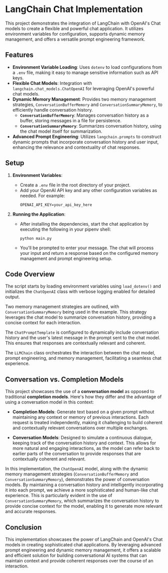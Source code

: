 # LangChain Chat Implementation

This project demonstrates the integration of LangChain with OpenAI's Chat models to create a flexible and powerful chat application. It utilizes environment variables for configuration, supports dynamic memory management, and offers a versatile prompt engineering framework.

## Features

- **Environment Variable Loading**: Uses `dotenv` to load configurations from a `.env` file, making it easy to manage sensitive information such as API keys.
- **Flexible Chat Models**: Integration with `langchain.chat_models.ChatOpenAI` for leveraging OpenAI's powerful chat models.
- **Dynamic Memory Management**: Provides two memory management strategies, `ConversationBufferMemory` and `ConversationSummaryMemory`, to efficiently handle conversation history.
  - **`ConversationBufferMemory`**: Manages conversation history as a buffer, storing messages in a file for persistence.
  - **`ConversationSummaryMemory`**: Summarizes conversation history, using the chat model itself for summarization.
- **Advanced Prompt Engineering**: Utilizes `langchain.prompts` to construct dynamic prompts that incorporate conversation history and user input, enhancing the relevance and contextuality of chat responses.

## Setup

1. **Environment Variables**:

   - Create a `.env` file in the root directory of your project.
   - Add your OpenAI API key and any other configuration variables as needed. For example:
     ```plaintext
     OPENAI_API_KEY=your_api_key_here
     ```

2. **Running the Application**:
   - After installing the dependencies, start the chat application by executing the following in your pipenv shell:
     ```shell
     python main.py
     ```
   - You'll be prompted to enter your message. The chat will process your input and return a response based on the configured memory management and prompt engineering setup.

## Code Overview

The script starts by loading environment variables using `load_dotenv()` and initializes the `ChatOpenAI` class with verbose logging enabled for detailed output.

Two memory management strategies are outlined, with `ConversationSummaryMemory` being used in the example. This strategy leverages the chat model to summarize conversation history, providing a concise context for each interaction.

The `ChatPromptTemplate` is configured to dynamically include conversation history and the user's latest message in the prompt sent to the chat model. This ensures that responses are contextually relevant and coherent.

The `LLMChain` class orchestrates the interaction between the chat model, prompt engineering, and memory management, facilitating a seamless chat experience.

## Conversation vs. Completion Models

This project showcases the use of a **conversation model** as opposed to traditional **completion models**. Here's how they differ and the advantage of using a conversation model in this context:

- **Completion Models**: Generate text based on a given prompt without maintaining any context or memory of previous interactions. Each request is treated independently, making it challenging to build coherent and contextually relevant conversations over multiple exchanges.

- **Conversation Models**: Designed to simulate a continuous dialogue, keeping track of the conversation history and context. This allows for more natural and engaging interactions, as the model can refer back to earlier parts of the conversation to provide responses that are contextually coherent and relevant.

In this implementation, the `ChatOpenAI` model, along with the dynamic memory management strategies (`ConversationBufferMemory` and `ConversationSummaryMemory`), demonstrates the power of conversation models. By maintaining a conversation history and intelligently incorporating it into each prompt, we achieve a more sophisticated and human-like chat experience. This is particularly evident in the use of `ConversationSummaryMemory`, which summarizes the conversation history to provide concise context for the model, enabling it to generate more relevant and accurate responses.

## Conclusion

This implementation showcases the power of LangChain and OpenAI's Chat models in creating sophisticated chat applications. By leveraging advanced prompt engineering and dynamic memory management, it offers a scalable and efficient solution for building conversational AI systems that can maintain context and provide coherent responses over the course of an interaction.

